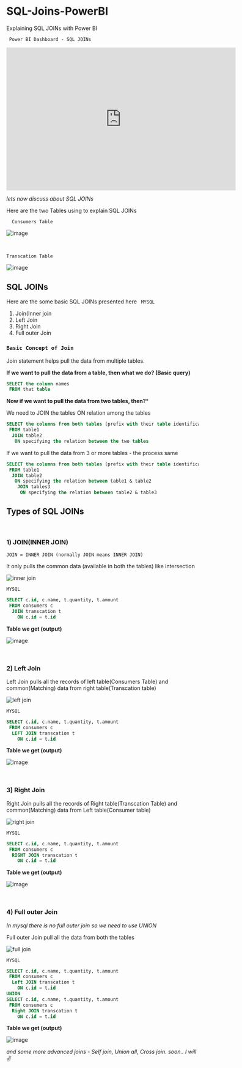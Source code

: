 # SQL-Joins-PowerBI
Explaining SQL JOINs with Power BI 

` Power BI Dashboard - SQL JOINs`
<iframe width="600" height="373.5"
 src="https://app.powerbi.com/view?r=eyJrIjoiZmY5YjM1NzItMjhiOC00NTc1LWE1ODUtMGM5ZmM1NmJhNjUwIiwidCI6ImU5ZjMyNWZkLTkzMjYtNDJjNi1iNGNjLTBlZmJhNWQ4OTE3OCJ9&pageName=ReportSection" frameborder="0" allowFullScreen="true">
</iframe>

*lets now discuss about SQL JOINs*

Here are the two Tables using to explain SQL JOINs
<br/> 

`   Consumers Table   `

![image](https://user-images.githubusercontent.com/92777166/138413941-56b9e2e1-4d2b-4c78-bf2f-9d5d450a3965.png)

<br/> 

   `Transcation Table`

![image](https://user-images.githubusercontent.com/92777166/138414224-f2575842-246f-4f8b-a04d-679c3939adf6.png)


## SQL JOINs

Here are the some basic SQL JOINs presented here ` MYSQL`
1. Join(Inner join
2. Left Join 
3. Right Join 
4. Full outer Join 

### `Basic Concept of Join`

Join statement helps pull the data from multiple tables.

**If we want to pull the data from a table, then what we do?  (Basic query)**

```sql
SELECT the column names
 FROM that table
```
**Now if we want to pull the data from two tables, then?***

We need to JOIN the tables ON relation among the tables

``` sql
SELECT the columns from both tables (prefix with their table identification)
 FROM table1
  JOIN table2
   ON specifying the relation between the two tables 
```

If we want to pull the data from 3 or more tables - the process same
```sql
SELECT the columns from both tables (prefix with their table identification)
 FROM table1
  JOIN table2
   ON specifying the relation between table1 & table2
    JOIN tables3
     ON specifying the relation between table2 & table3
```

## Types of SQL JOINs
<br/> 

### 1) JOIN(INNER JOIN)

`JOIN = INNER JOIN (normally JOIN means INNER JOIN)`

It only pulls the common data (available in both the tables) like intersection 

![inner join](https://user-images.githubusercontent.com/92777166/138407773-d717cd79-3ac0-438a-9019-160d69fab817.jpg)

`MYSQL`
```sql
SELECT c.id, c.name, t.quantity, t.amount
 FROM consumers c
  JOIN transcation t
    ON c.id = t.id
```

**Table we get (output)**

![image](https://user-images.githubusercontent.com/92777166/138411157-fea5f79c-a377-491d-9de6-40870cc9d48c.png)

<br/> 

### 2) Left Join 

Left Join pulls all the records of left table(Consumers Table) and common(Matching) data from right table(Transcation table)

![left join](https://user-images.githubusercontent.com/92777166/138409656-de101452-5636-4c7f-a4ed-d0fa1bcf2a4a.jpg)

`MYSQL`

```sql
SELECT c.id, c.name, t.quantity, t.amount
 FROM consumers c
  LEFT JOIN transcation t
    ON c.id = t.id
```

**Table we get (output)**

![image](https://user-images.githubusercontent.com/92777166/138410861-2a7cee85-62e4-4dc8-8f98-4b997998c192.png)

<br/> 

### 3) Right Join

Right Join pulls all the records of Right table(Transcation Table) and common(Matching) data from Left table(Consumer table)

![right join](https://user-images.githubusercontent.com/92777166/138411976-d04ac658-be12-4e6d-86e9-6442e508c23b.jpg)

`MYSQL`

```sql
SELECT c.id, c.name, t.quantity, t.amount
 FROM consumers c
  RIGHT JOIN transcation t
    ON c.id = t.id
```

**Table we get (output)**

![image](https://user-images.githubusercontent.com/92777166/138411605-8495b254-d4b0-4e8d-a059-2807b3ef8e0c.png)

<br/> 

### 4) Full outer Join 

*In mysql there is no full outer join so we need to use UNION*

Full outer Join pull all the data from both the tables

![full join](https://user-images.githubusercontent.com/92777166/138411908-58c5f5bd-57a6-499b-8ff3-d50e4624495e.jpg)

`MYSQL`

```sql
SELECT c.id, c.name, t.quantity, t.amount
 FROM consumers c
  Left JOIN transcation t
    ON c.id = t.id
UNION
SELECT c.id, c.name, t.quantity, t.amount
 FROM consumers c
  Right JOIN transcation t
    ON c.id = t.id
```

**Table we get (output)**

![image](https://user-images.githubusercontent.com/92777166/138412462-2ecc0cd4-fa8d-431c-b287-674a77d596ac.png)


*and some more advanced joins - Self join, Union all, Cross join. soon.. I will ✌️*

